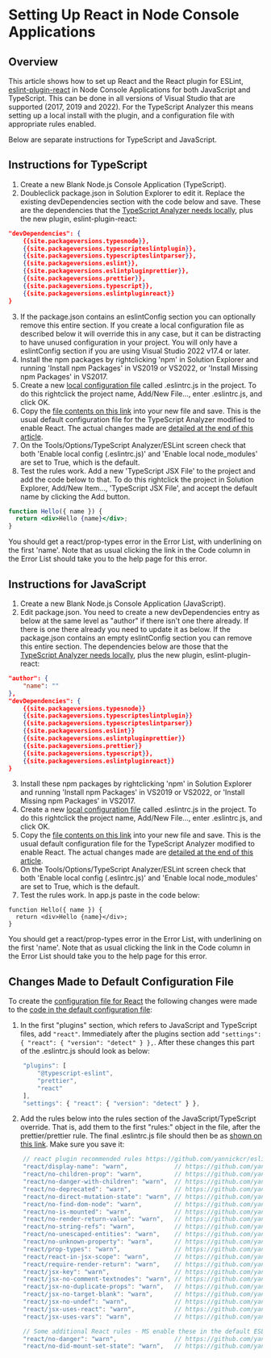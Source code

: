 ﻿# Setting Up React in Node Console Applications

## Overview

This article shows how to set up React and the React plugin for ESLint, [eslint-plugin-react](https://github.com/jsx-eslint/eslint-plugin-react) in Node Console Applications for both JavaScript and TypeScript. This can be done in all versions of Visual Studio that are supported (2017, 2019 and 2022). For the TypeScript Analyzer this means setting up a local install with the plugin, and a configuration file with appropriate rules enabled.

Below are separate instructions for TypeScript and JavaScript.

## <a name="typescript"></a>Instructions for TypeScript

1. Create a new Blank Node.js Console Application (TypeScript).
2. Doubleclick package.json in Solution Explorer to edit it.  Replace the existing devDependencies section with the code below and save.  These are the dependencies that the [TypeScript Analyzer needs locally](installs.md#localinstall), plus the new plugin, eslint-plugin-react:
``` json
"devDependencies": {
    {{site.packageversions.typesnode}},
    {{site.packageversions.typescripteslintplugin}},
    {{site.packageversions.typescripteslintparser}},
    {{site.packageversions.eslint}},
    {{site.packageversions.eslintpluginprettier}},
    {{site.packageversions.prettier}},
    {{site.packageversions.typescript}},
    {{site.packageversions.eslintpluginreact}}
}
```
3. If the package.json contains an eslintConfig section you can optionally remove this entire section.  If you create a local configuration file as described below it will override this in any case, but it can be distracting to have unused configuration in your project.  You will only have a eslintConfig section if you are using Visual Studio 2022 v17.4 or later.
4. Install the npm packages by rightclicking 'npm' in Solution Explorer and running 'Install npm Packages' in VS2019 or VS2022, or 'Install Missing npm Packages' in VS2017.
5. Create a new [local configuration file](localconfiguration.md) called .eslintrc.js in the project.  To do this rightclick the project name, Add/New File..., enter .eslintrc.js, and click OK.
6. Copy the [file contents on this link](setupreactnodeconsoleconfig.md) into your new file and save.  This is the usual default configuration file for the TypeScript Analyzer modified to enable React.  The actual changes made are [detailed at the end of this article](setupreact.md#changesmadetodefaultconfig).
7. On the Tools/Options/TypeScript Analyzer/ESLint screen check that both 'Enable local config (.eslintrc.js)' and 'Enable local node_modules' are set to True, which is the default.
8. Test the rules work.  Add a new 'TypeScript JSX File' to the project and add the code below to that.  To do this rightclick the project in Solution Explorer, Add/New Item..., 'TypeScript JSX File', and accept the default name by clicking the Add button.
``` jsx
function Hello({ name }) {
  return <div>Hello {name}</div>;
}
```
You should get a react/prop-types error in the Error List, with underlining on the first 'name'.  Note that as usual clicking the link in the Code column in the Error List should take you to the help page for this error. 

## <a name="javascript"></a>Instructions for JavaScript

1. Create a new Blank Node.js Console Application (JavaScript).
2. Edit package.json.  You need to create a new devDependencies entry as below at the same level as "author" if there isn't one there already.  If there is one there already you need to update it as below.  If the package.json contains an empty eslintConfig section you can  remove this entire section.  The dependencies below are those that the [TypeScript Analyzer needs locally](installs.md#localinstall), plus the new plugin, eslint-plugin-react:
``` json
"author": {
    "name": ""
},
"devDependencies": {
    {{site.packageversions.typesnode}}
    {{site.packageversions.typescripteslintplugin}}
    {{site.packageversions.typescripteslintparser}}
    {{site.packageversions.eslint}}
    {{site.packageversions.eslintpluginprettier}}
    {{site.packageversions.prettier}}
    {{site.packageversions.typescript}},
    {{site.packageversions.eslintpluginreact}}
}
```
3. Install these npm packages by rightclicking 'npm' in Solution Explorer and running 'Install npm Packages' in VS2019 or VS2022, or 'Install Missing npm Packages' in VS2017.
4. Create a new [local configuration file](localconfiguration.md) called .eslintrc.js in the project.  To do this rightclick the project name, Add/New File..., enter .eslintrc.js, and click OK.
5. Copy the [file contents on this link](setupreactnodeconsoleconfig.md) into your new file and save.  This is the usual default configuration file for the TypeScript Analyzer modified to enable React.  The actual changes made are [detailed at the end of this article](setupreact.md#changesmadetodefaultconfig).
6. On the Tools/Options/TypeScript Analyzer/ESLint screen check that both 'Enable local config (.eslintrc.js)' and 'Enable local node_modules' are set to True, which is the default.
7. Test the rules work.  In app.js paste in the code below:
``` tsx
function Hello({ name }) {
  return <div>Hello {name}</div>;
}
```
You should get a react/prop-types error in the Error List, with underlining on the first 'name'.  Note that as usual clicking the link in the Code column in the Error List should take you to the help page for this error. 

## <a name="changesmadetodefaultconfig"></a>Changes Made to Default Configuration File

To create the [configuration file for React](setupreactnodeconsoleconfig.md) the following changes were made to the [code in the default configuration file](defaultconfig.md#defaulteslintrc):

1. In the first "plugins" section, which refers to JavaScript and TypeScript files, add `"react"`. Immediately after the plugins section add `"settings": { "react": { "version": "detect" } },`.  After these changes this part of the .eslintrc.js should look as below:
``` javascript
    "plugins": [
        "@typescript-eslint",
        "prettier",
        "react"
    ],
    "settings": { "react": { "version": "detect" } },
```
2. Add the rules below into the rules section of the JavaScript/TypeScript override.  That is, add them to the first "rules:" object in the file, after the prettier/prettier rule.  The final .eslintrc.js file should then be as [shown on this link](setupreactnodeconsoleconfig.md).  Make sure you save it:
``` javascript
    // react plugin recommended rules https://github.com/yannickcr/eslint-plugin-react#recommended
    "react/display-name": "warn",             // https://github.com/yannickcr/eslint-plugin-react/blob/master/docs/rules/display-name.md
    "react/no-children-prop": "warn",         // https://github.com/yannickcr/eslint-plugin-react/blob/master/docs/rules/no-children-prop.md
    "react/no-danger-with-children": "warn",  // https://github.com/yannickcr/eslint-plugin-react/blob/master/docs/rules/no-danger-with-children.md
    "react/no-deprecated": "warn",            // https://github.com/yannickcr/eslint-plugin-react/blob/master/docs/rules/no-deprecated.md
    "react/no-direct-mutation-state": "warn", // https://github.com/yannickcr/eslint-plugin-react/blob/master/docs/rules/no-direct-mutation-state.md
    "react/no-find-dom-node": "warn",         // https://github.com/yannickcr/eslint-plugin-react/blob/master/docs/rules/no-find-dom-node.md
    "react/no-is-mounted": "warn",            // https://github.com/yannickcr/eslint-plugin-react/blob/master/docs/rules/no-is-mounted.md
    "react/no-render-return-value": "warn",   // https://github.com/yannickcr/eslint-plugin-react/blob/master/docs/rules/no-render-return-value.md
    "react/no-string-refs": "warn",           // https://github.com/yannickcr/eslint-plugin-react/blob/master/docs/rules/no-string-refs.md
    "react/no-unescaped-entities": "warn",    // https://github.com/yannickcr/eslint-plugin-react/blob/master/docs/rules/no-unescaped-entities.md
    "react/no-unknown-property": "warn",      // https://github.com/yannickcr/eslint-plugin-react/blob/master/docs/rules/no-unknown-property.md
    "react/prop-types": "warn",               // https://github.com/yannickcr/eslint-plugin-react/blob/master/docs/rules/prop-types.md
    "react/react-in-jsx-scope": "warn",       // https://github.com/yannickcr/eslint-plugin-react/blob/master/docs/rules/react-in-jsx-scope.md
    "react/require-render-return": "warn",    // https://github.com/yannickcr/eslint-plugin-react/blob/master/docs/rules/require-render-return.md
    "react/jsx-key": "warn",                  // https://github.com/yannickcr/eslint-plugin-react/blob/master/docs/rules/jsx-key.md
    "react/jsx-no-comment-textnodes": "warn", // https://github.com/yannickcr/eslint-plugin-react/blob/master/docs/rules/jsx-no-comment-textnodes.md
    "react/jsx-no-duplicate-props": "warn",   // https://github.com/yannickcr/eslint-plugin-react/blob/master/docs/rules/jsx-no-duplicate-props.md
    "react/jsx-no-target-blank": "warn",      // https://github.com/yannickcr/eslint-plugin-react/blob/master/docs/rules/jsx-no-target-blank.md
    "react/jsx-no-undef": "warn",             // https://github.com/yannickcr/eslint-plugin-react/blob/master/docs/rules/jsx-no-undef.md
    "react/jsx-uses-react": "warn",           // https://github.com/yannickcr/eslint-plugin-react/blob/master/docs/rules/jsx-uses-react.md
    "react/jsx-uses-vars": "warn",            // https://github.com/yannickcr/eslint-plugin-react/blob/master/docs/rules/jsx-uses-vars.md

    // Some additional React rules - MS enable these in the default ESLint config
    "react/no-danger": "warn",                // https://github.com/yannickcr/eslint-plugin-react/blob/master/docs/rules/no-danger.md
    "react/no-did-mount-set-state": "warn",   // https://github.com/yannickcr/eslint-plugin-react/blob/master/docs/rules/no-did-mount-set-state.md               
```